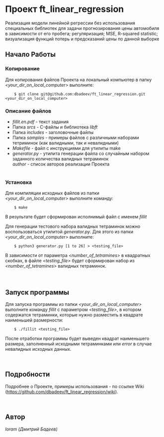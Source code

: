 # Проект ft_linear_regression
Реализация модели линейной регрессии без использования специальных библиотек для задачи прогнозирования цены автомобиля в зависимости от его пробега; регуляризация; MSE, R-squared statistic; визуализация функций потерь и предсказаний цены по данной выборке

## Начало Работы

### Копирование
Для копирования файлов Проекта на локальный компьютер в папку *<your_dir_on_local_computer>* выполните:

```
    $ git clone git@github.com:dbadeev/ft_linear_regression.git <your_dir_on_local_computer>
```

### Описание файлов
* *fillit.en.pdf* - текст задания  
* Папка *srcs* - C-файлы и библиотека *libft*  
* Папка *includes* - заголовочные файлы  
* Папка *samples* - примеры файлов с различными наборами тетриминок (как валидными, так и невалидными)  
* *Makefile* - файл с инструкциями для утилиты make  
* *generator.py* - утилита генерации файла со случайным набором заданного количества валидных тетраминок  
 *author* - список авторов реализации Проекта  
  <br>
  
  
### Установка
Для компиляции исходных файлов из папки *<your_dir_on_local_computer>* выполните команду:

```
    $ make
```

В результате будет сформирован исполнимый файл с именем *fillit*

Для генерации тестового набора валидных тетраминок можно воспользоваться утилитой *generator.py*. Для этого из папки *<your_dir_on_local_computer>* выполните:

```
    $ python3 generator.py [1 to 26] > <testing_file>
```

В зависимости от параметра *<number_of_tetramines>* в квадратных скобках, в файле *<testing_file>*  будет сформирован набор из *<number_of_tetramines>* валидных тетраминок.
<br>
<br>
<br>
  
## Запуск программы

Для запуска программы из папки *<your_dir_on_local_computer>* выполните команду *fillit* с параметром *<testing_file>*, в котором содержатся тетраминки, которые нужно разместить в квадрате наименьшей размерности:

```
    $ ./fillit <testing_file>
```

После отработки программы будет выведен квадрат наименьшего размера, заполненный исходными тетраминками или *error* в случае невалидных исходных данных.

<br>  

## Подробности

Подробнее о Проекте, примеры использования - по ссылке Wiki (https://github.com/dbadeev/ft_linear_regression/wiki).

<br>

## Автор

*loram (Дмитрий Бадеев)* 
